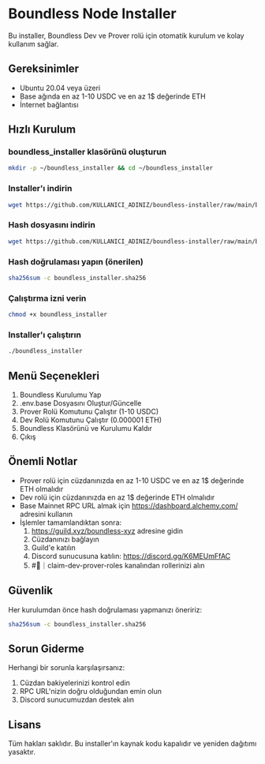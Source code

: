 # Boundless Node Installer

Bu installer, Boundless Dev ve Prover rolü için otomatik kurulum ve kolay kullanım sağlar.

## Gereksinimler

- Ubuntu 20.04 veya üzeri
- Base ağında en az 1-10 USDC ve en az 1$ değerinde ETH
- İnternet bağlantısı

## Hızlı Kurulum

### boundless_installer klasörünü oluşturun
```bash
mkdir -p ~/boundless_installer && cd ~/boundless_installer
```
### Installer'ı indirin
```bash
wget https://github.com/KULLANICI_ADINIZ/boundless-installer/raw/main/boundless_installer
```
### Hash dosyasını indirin
```bash
wget https://github.com/KULLANICI_ADINIZ/boundless-installer/raw/main/boundless_installer.sha256
```
### Hash doğrulaması yapın (önerilen)
```bash
sha256sum -c boundless_installer.sha256
```
### Çalıştırma izni verin
```bash
chmod +x boundless_installer
```
### Installer'ı çalıştırın
```bash
./boundless_installer
```


## Menü Seçenekleri

1. Boundless Kurulumu Yap
2. .env.base Dosyasını Oluştur/Güncelle
3. Prover Rolü Komutunu Çalıştır (1-10 USDC)
4. Dev Rolü Komutunu Çalıştır (0.000001 ETH)
5. Boundless Klasörünü ve Kurulumu Kaldır
6. Çıkış

## Önemli Notlar

- Prover rolü için cüzdanınızda en az 1-10 USDC ve en az 1$ değerinde ETH olmalıdır
- Dev rolü için cüzdanınızda en az 1$ değerinde ETH olmalıdır
- Base Mainnet RPC URL almak için https://dashboard.alchemy.com/ adresini kullanın
- İşlemler tamamlandıktan sonra:
  1. https://guild.xyz/boundless-xyz adresine gidin
  2. Cüzdanınızı bağlayın
  3. Guild'e katılın
  4. Discord sunucusuna katılın: https://discord.gg/K6MEUmFfAC
  5. #🌊｜claim-dev-prover-roles kanalından rollerinizi alın

## Güvenlik

Her kurulumdan önce hash doğrulaması yapmanızı öneririz:
```bash
sha256sum -c boundless_installer.sha256
```

## Sorun Giderme

Herhangi bir sorunla karşılaşırsanız:
1. Cüzdan bakiyelerinizi kontrol edin
2. RPC URL'nizin doğru olduğundan emin olun
3. Discord sunucumuzdan destek alın

## Lisans

Tüm hakları saklıdır. Bu installer'ın kaynak kodu kapalıdır ve yeniden dağıtımı yasaktır.
